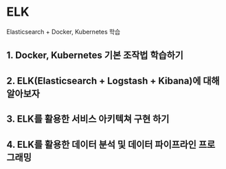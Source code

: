 # ELK
Elasticsearch + Docker, Kubernetes 학습

## 1. Docker, Kubernetes 기본 조작법 학습하기
## 2. ELK(Elasticsearch + Logstash + Kibana)에 대해 알아보자
## 3. ELK를 활용한 서비스 아키텍쳐 구현 하기
## 4. ELK를 활용한 데이터 분석 및 데이터 파이프라인 프로그래밍
